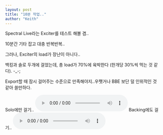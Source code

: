 ```yaml
---
layout: post
title: "10분 작업.."
author: "Keith"
---
```



Spectral Live라는 Exciter를 테스트 해볼 겸..

10분간 기타 잡고 대충 반복반복..

그러나, Exciter의 load가 장난이 아니다..

백킹과 솔로 두개에 걸었는데, 총 load가 70%에 육박한다 (한개당 30%씩 먹는 것 같다). -_-;

Export할 때 잠시 걸어주는 수준으로 만족해야지..우쨋거나 BBE 보단 덜 인위적인 것 같아 쓸만하다.

Solo에만 걸기..
<audio src="/assets/images/fefe9b51926fcdfd342b29d8bc998372.mp3" controls preload></audio>
Backing에도 걸기..
<audio src="/assets/images/4c37caf842c3fa1f352742eb8ad7e4c3.mp3" controls preload></audio>



